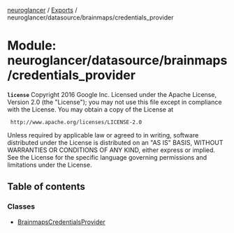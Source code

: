 [neuroglancer](../README.md) / [Exports](../modules.md) / neuroglancer/datasource/brainmaps/credentials\_provider

# Module: neuroglancer/datasource/brainmaps/credentials\_provider

**`license`**
Copyright 2016 Google Inc.
Licensed under the Apache License, Version 2.0 (the "License");
you may not use this file except in compliance with the License.
You may obtain a copy of the License at

     http://www.apache.org/licenses/LICENSE-2.0

Unless required by applicable law or agreed to in writing, software
distributed under the License is distributed on an "AS IS" BASIS,
WITHOUT WARRANTIES OR CONDITIONS OF ANY KIND, either express or implied.
See the License for the specific language governing permissions and
limitations under the License.

## Table of contents

### Classes

- [BrainmapsCredentialsProvider](../classes/neuroglancer_datasource_brainmaps_credentials_provider.BrainmapsCredentialsProvider.md)
